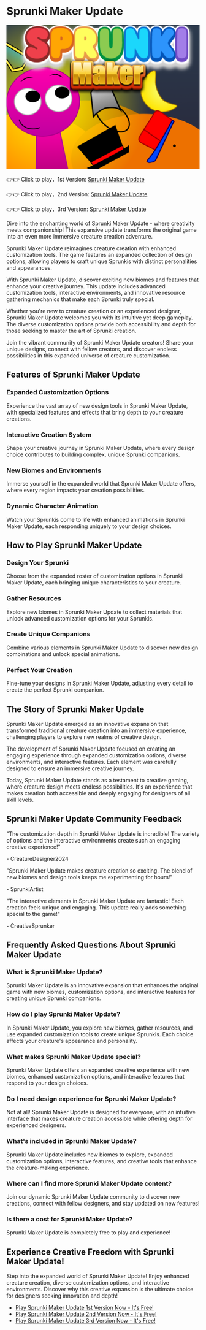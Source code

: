 # Sprunki Maker Update

![Sprunki Maker Update](https://raw.githubusercontent.com/sprunkiscrunkly/sprunki-maker-update/refs/heads/main/sprunki-maker-update.png "Sprunki Maker Update")

👉👉 Click to play，1st Version: [Sprunki Maker Update](https://sprunksters.com/sprunki-maker-update/ "Sprunki Maker Update")

👉👉 Click to play，2nd Version: [Sprunki Maker Update](https://sprunkiscrunkly.com/sprunki-maker-update/ "Sprunki Maker Update")

👉👉 Click to play，3rd Version: [Sprunki Maker Update](https://sprunkipyramixed.com/sprunki-maker-update/ "Sprunki Maker Update")

Dive into the enchanting world of Sprunki Maker Update - where creativity meets companionship! This expansive update transforms the original game into an even more immersive creature creation adventure.

Sprunki Maker Update reimagines creature creation with enhanced customization tools. The game features an expanded collection of design options, allowing players to craft unique Sprunkis with distinct personalities and appearances.

With Sprunki Maker Update, discover exciting new biomes and features that enhance your creative journey. This update includes advanced customization tools, interactive environments, and innovative resource gathering mechanics that make each Sprunki truly special.

Whether you're new to creature creation or an experienced designer, Sprunki Maker Update welcomes you with its intuitive yet deep gameplay. The diverse customization options provide both accessibility and depth for those seeking to master the art of Sprunki creation.

Join the vibrant community of Sprunki Maker Update creators! Share your unique designs, connect with fellow creators, and discover endless possibilities in this expanded universe of creature customization.

## Features of Sprunki Maker Update

### Expanded Customization Options

Experience the vast array of new design tools in Sprunki Maker Update, with specialized features and effects that bring depth to your creature creations.

### Interactive Creation System

Shape your creative journey in Sprunki Maker Update, where every design choice contributes to building complex, unique Sprunki companions.

### New Biomes and Environments

Immerse yourself in the expanded world that Sprunki Maker Update offers, where every region impacts your creation possibilities.

### Dynamic Character Animation

Watch your Sprunkis come to life with enhanced animations in Sprunki Maker Update, each responding uniquely to your design choices.

## How to Play Sprunki Maker Update

### Design Your Sprunki

Choose from the expanded roster of customization options in Sprunki Maker Update, each bringing unique characteristics to your creature.

### Gather Resources

Explore new biomes in Sprunki Maker Update to collect materials that unlock advanced customization options for your Sprunkis.

### Create Unique Companions

Combine various elements in Sprunki Maker Update to discover new design combinations and unlock special animations.

### Perfect Your Creation

Fine-tune your designs in Sprunki Maker Update, adjusting every detail to create the perfect Sprunki companion.

## The Story of Sprunki Maker Update

Sprunki Maker Update emerged as an innovative expansion that transformed traditional creature creation into an immersive experience, challenging players to explore new realms of creative design.

The development of Sprunki Maker Update focused on creating an engaging experience through expanded customization options, diverse environments, and interactive features. Each element was carefully designed to ensure an immersive creative journey.

Today, Sprunki Maker Update stands as a testament to creative gaming, where creature design meets endless possibilities. It's an experience that makes creation both accessible and deeply engaging for designers of all skill levels.

## Sprunki Maker Update Community Feedback

"The customization depth in Sprunki Maker Update is incredible! The variety of options and the interactive environments create such an engaging creative experience!"

\- CreatureDesigner2024

"Sprunki Maker Update makes creature creation so exciting. The blend of new biomes and design tools keeps me experimenting for hours!"

\- SprunkiArtist

"The interactive elements in Sprunki Maker Update are fantastic! Each creation feels unique and engaging. This update really adds something special to the game!"

\- CreativeSprunker

## Frequently Asked Questions About Sprunki Maker Update

### What is Sprunki Maker Update?

Sprunki Maker Update is an innovative expansion that enhances the original game with new biomes, customization options, and interactive features for creating unique Sprunki companions.

### How do I play Sprunki Maker Update?

In Sprunki Maker Update, you explore new biomes, gather resources, and use expanded customization tools to create unique Sprunkis. Each choice affects your creature's appearance and personality.

### What makes Sprunki Maker Update special?

Sprunki Maker Update offers an expanded creative experience with new biomes, enhanced customization options, and interactive features that respond to your design choices.

### Do I need design experience for Sprunki Maker Update?

Not at all! Sprunki Maker Update is designed for everyone, with an intuitive interface that makes creature creation accessible while offering depth for experienced designers.

### What's included in Sprunki Maker Update?

Sprunki Maker Update includes new biomes to explore, expanded customization options, interactive features, and creative tools that enhance the creature-making experience.

### Where can I find more Sprunki Maker Update content?

Join our dynamic Sprunki Maker Update community to discover new creations, connect with fellow designers, and stay updated on new features!

### Is there a cost for Sprunki Maker Update?

Sprunki Maker Update is completely free to play and experience!

## Experience Creative Freedom with Sprunki Maker Update!

Step into the expanded world of Sprunki Maker Update! Enjoy enhanced creature creation, diverse customization options, and interactive environments. Discover why this creative expansion is the ultimate choice for designers seeking innovation and depth!

- [Play Sprunki Maker Update 1st Version Now - It's Free!](https://sprunksters.com/sprunki-maker-update/)
- [Play Sprunki Maker Update 2nd Version Now - It's Free!](https://sprunkiscrunkly.com/sprunki-maker-update/)
- [Play Sprunki Maker Update 3rd Version Now - It's Free!](https://sprunkipyramixed.com/sprunki-maker-update/)
